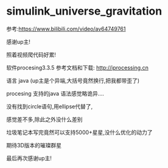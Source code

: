 # simulink_universe_gravitation
参考:https://www.bilibili.com/video/av64749761

感谢up主!

照着视频爬代码好累!

软件procesing3.3.5  参考文档和下载:  http://iprocessing.cn

语言 java (up主是个异端,大括号竟然换行,把我都带歪了)

procesing 支持的java 语法感觉略诡异....

没有找到circle语句,用ellipse代替了,

感觉差不多,除此之外没什么差别

垃圾笔记本写完竟然可以支持5000+星星,没什么优化的动力了

期待3D版本的璀璨群星

最后再次感谢up主!
